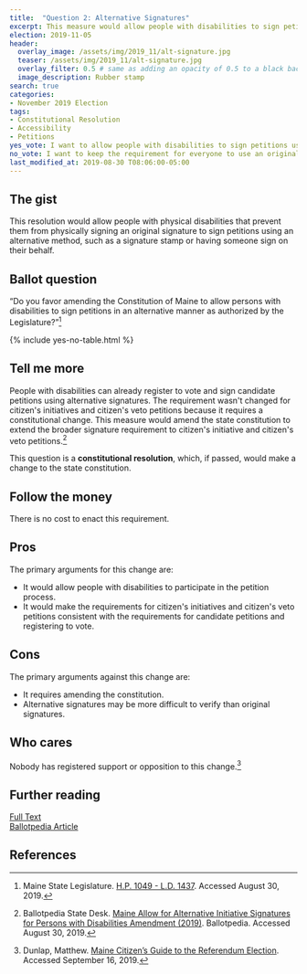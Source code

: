 ```yaml
---
title:  "Question 2: Alternative Signatures"
excerpt: This measure would allow people with disabilities to sign petitions using alternative signatures.
election: 2019-11-05
header:
  overlay_image: /assets/img/2019_11/alt-signature.jpg
  teaser: /assets/img/2019_11/alt-signature.jpg
  overlay_filter: 0.5 # same as adding an opacity of 0.5 to a black background
  image_description: Rubber stamp
search: true
categories:
- November 2019 Election
tags:
- Constitutional Resolution
- Accessibility
- Petitions
yes_vote: I want to allow people with disabilities to sign petitions using an alternative signature.
no_vote: I want to keep the requirement for everyone to use an original signature for petitions.
last_modified_at: 2019-08-30 T08:06:00-05:00
---
```


## The gist
This resolution would allow people with physical disabilities that prevent them from physically signing an original signature to sign petitions using an alternative method, such as a signature stamp or having someone sign on their behalf.

## Ballot question
“Do you favor amending the Constitution of Maine to allow persons with disabilities to sign petitions in an alternative manner as authorized by the Legislature?”[^1]

{% include yes-no-table.html %}


## Tell me more
People with disabilities can already register to vote and sign candidate petitions using alternative signatures. The requirement wasn't changed for citizen's initiatives and citizen's veto petitions because it requires a constitutional change. This measure would amend the state constitution to extend the broader signature requirement to citizen's initiative and citizen's veto petitions.[^2]

This question is a **constitutional resolution**, which, if passed, would make a change to the state constitution.

## Follow the money
There is no cost to enact this requirement.

## Pros
The primary arguments for this change are:

* It would allow people with disabilities to participate in the petition process.
* It would make the requirements for citizen's initiatives and citizen's veto petitions consistent with the requirements for candidate petitions and registering to vote.

## Cons
The primary arguments against this change are:
* It requires amending the constitution.
* Alternative signatures may be more difficult to verify than original signatures.

## Who cares
Nobody has registered support or opposition to this change.[^3]

## Further reading
[Full Text](https://www.maine.gov/sos/cec/elec/upcoming/pdf/ld1437.pdf)
<br>[Ballotpedia Article](https://ballotpedia.org/Maine_Allow_for_Alternative_Initiative_Signatures_for_Persons_with_Disabilities_Amendment_(2019))
<br>

## References
[^1]: Maine State Legislature. [H.P. 1049 - L.D. 1437](https://www.maine.gov/sos/cec/elec/upcoming/pdf/ld1437.pdf). Accessed August 30, 2019.

[^2]: Ballotpedia State Desk. [Maine Allow for Alternative Initiative Signatures for Persons with Disabilities Amendment (2019)](https://ballotpedia.org/Maine_Allow_for_Alternative_Initiative_Signatures_for_Persons_with_Disabilities_Amendment_(2019)). Ballotpedia. Accessed August 30, 2019.

[^3]: Dunlap, Matthew. [Maine Citizen’s Guide to the Referendum Election](https://www.maine.gov/sos/cec/elec/upcoming/pdf/citizensguide19.pdf). Accessed September 16, 2019.
